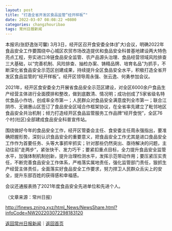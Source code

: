 ```yaml
---
layout: post
title: "打造全省开发区食品监管“经开样板”"
date: 2022-03-07 08:08:22 +0800
categories: changzhouribao
tags: 常州日报新闻
---
```

<p>本报讯(张舒逸张可馨) 3月3日，经开区召开食安委全体(扩大)会议，明确2022年食品安全工作要围绕中心城区农贸市场改造提优和食品安全科普基地建设两大特色亮点工程，夯实进口冷链食品安全监管、农产品源头治理、食品经营领域风险排查三大基础，以“完善机制、风险排查、抽检办案、铸精品牌、培育名品”为抓手，不断深化省食品安全示范区创建成果，持续提升全区食品安全水平，积极打造全省开发区食品监管的“经开样板”。经开区领导周永强、张云逸、何勇参加会议。</p>
 <p>2021年，经开区食安委全力开展省食品安全示范区建设，对全区6000余户食品生产经营主体进行全面摸排和整改，做到底数清、情况明；成功创成了5家省级名特优食品小作坊，创成率全市第一；人民群众对食品安全满意度列全市第一；联合江阴市、无锡惠山区签订了食品安全区域合作框架协议，在全省率先建立了毗邻地区食品安全共治机制；倾力打造经开区食品监管服务工作品牌“经开食悦”，全区76个村(社区)全部建成食品安全科普宣传站。</p>
 <p>围绕做好今年的食品安全工作，经开区管委会主任、食安委主任周永强指出，要准确把握形势，深刻认识食品安全的重要意义，把食品安全工作尤其是进口食品安全工作作为首要任务、头等大事抓牢抓实；针对那些仍然突出、亟待解决的问题，主动往前“走两步”，紧张快干、发力巧干；要紧扣重点目标，全力提升食品安全监管水平，加强体制机制创新，提升治理检测水平，发挥示范带动作用；要压紧压实责任，不断完善食品安全工作体系，严格落实属地责任，强化监管部门责任，狠抓生产经营主体责任，全面落实好食品安全工作要求，努力捍卫人民群众舌尖上的安全，提升东部百姓的获得感和幸福感。</p>
 <p>会议还通报表扬了2021年度食品安全先进单位和先进个人。 </p><p class="em_media">（文章来源：常州日报）</p>

<http://finews.zning.xyz/html_News/NewsShare.html?infoCode=NW202203072298183120>

[返回常州日报新闻](//finews.withounder.com/category/changzhouribao.html)｜[返回首页](//finews.withounder.com/)